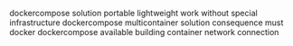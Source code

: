 dockercompose solution portable lightweight work without special infrastructure dockercompose multicontainer solution consequence must docker dockercompose available building container network connection